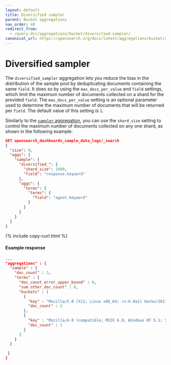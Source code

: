 ```yaml
---
layout: default
title: Diversified sampler
parent: Bucket aggregations
nav_order: 40
redirect_from:
  - /query-dsl/aggregations/bucket/diversified-sampler/
canonical_url: https://opensearch.org/docs/latest/aggregations/bucket/diversified-sampler/
---
```


# Diversified sampler

The `diversified_sampler` aggregation lets you reduce the bias in the distribution of the sample pool by deduplicating documents containing the same `field`. It does so by using the `max_docs_per_value` and `field` settings, which limit the maximum number of documents collected on a shard for the provided `field`. The `max_docs_per_value` setting is an optional parameter used to determine the maximum number of documents that will be returned per `field`. The default value of this setting is `1`.

Similarly to the [`sampler` aggregation]({{site.url}}{{site.baseurl}}/aggregations/bucket/sampler/), you can use the `shard_size` setting to control the maximum number of documents collected on any one shard, as shown in the following example:

```json
GET opensearch_dashboards_sample_data_logs/_search
{
  "size": 0,
  "aggs": {
    "sample": {
      "diversified_": {
        "shard_size": 1000,
        "field": "response.keyword"
      },
      "aggs": {
        "terms": {
          "terms": {
            "field": "agent.keyword"
          }
        }
      }
    }
  }
}
```
{% include copy-curl.html %}

#### Example response

```json
...
"aggregations" : {
  "sample" : {
    "doc_count" : 3,
    "terms" : {
      "doc_count_error_upper_bound" : 0,
      "sum_other_doc_count" : 0,
      "buckets" : [
        {
          "key" : "Mozilla/5.0 (X11; Linux x86_64; rv:6.0a1) Gecko/20110421 Firefox/6.0a1",
          "doc_count" : 2
        },
        {
          "key" : "Mozilla/4.0 (compatible; MSIE 6.0; Windows NT 5.1; SV1; .NET CLR 1.1.4322)",
          "doc_count" : 1
        }
      ]
    }
  }

 }
}
```
 
